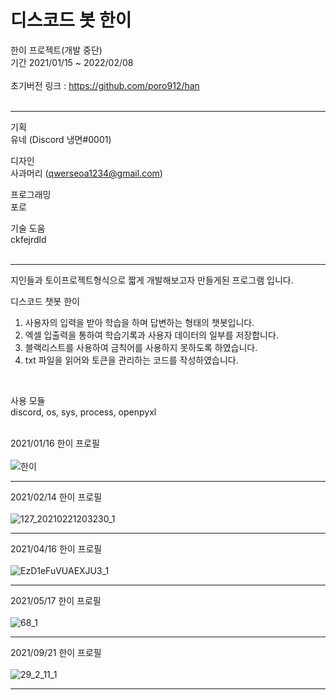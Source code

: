 # 디스코드 봇 한이

한이 프로젝트(개발 중단)<br/>
기간 2021/01/15 ~ 2022/02/08<br/>
<br/>
초기버전 링크 : https://github.com/poro912/han<br/>
<br/>
<hr>

기획<br/>
유네 (Discord  냉면#0001)<br/>

디자인<br/>
사과머리 (qwerseoa1234@gmail.com)<br/>

프로그래밍<br/>
포로<br/>

기술 도움<br/>
ckfejrdld <br/>
<br/>

<hr>

지인들과 토이프로젝트형식으로 짧게 개발해보고자 만들게된 프로그램 입니다.<br>

디스코드 챗봇 한이<br/>
1. 사용자의 입력을 받아 학습을 하며 답변하는 형태의 챗봇입니다.<br/>
2. 엑셀 입출력을 통하여 학습기록과 사용자 데이터의 일부를 저장합니다.<br/>
3. 블랙리스트를 사용하여 금칙어를 사용하지 못하도록 하였습니다.<br/>
4. txt 파일을 읽어와 토큰을 관리하는 코드를 작성하였습니다.<br/>
<br/>

사용 모듈<br>
discord, os, sys, process, openpyxl<br><br>

2021/01/16 한이 프로필<br><br>
![한이](https://user-images.githubusercontent.com/40479447/153008515-5eaaa9a9-54e7-4513-8ef5-91b302c038d0.png)
<br><hr>

2021/02/14 한이 프로필<br><br>
![127_20210221203230_1](https://user-images.githubusercontent.com/40479447/153008800-c345f1fd-dba5-412a-b23b-2a8970f3bb2e.png)
<br><hr>

2021/04/16 한이 프로필<br><br>
![EzD1eFuVUAEXJU3_1](https://user-images.githubusercontent.com/40479447/153010943-431f8703-f18f-4097-9c63-b468f009951f.png)
<br><hr>

2021/05/17 한이 프로필<br><br>
![68_1](https://user-images.githubusercontent.com/40479447/153008580-a9e170ce-8b18-460d-bd00-f54ecc12427a.png)
<br><hr>

2021/09/21 한이 프로필<br><br>
![29_2_11_1](https://user-images.githubusercontent.com/40479447/153009046-d2302714-d9a2-483d-8b3d-487b30ee0716.png)
<br><hr>
